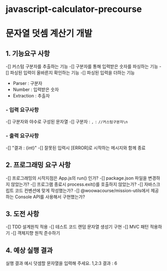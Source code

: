 # javascript-calculator-precourse

# 문자열 덧셈 계산기 개발

## 1. 기능요구 사항

-[] 커스텀 구분자를 추출하는 기능
-[] 구분자를 통해 입력받은 숫자를 파싱하는 기능
-[] 파싱된 입력이 올바른지 확인하는 기능
-[] 파싱된 입력을 더하는 기능

- Parser : 구분자
- Number : 입력받은 숫자
- Extraction : 추출자

### - 입력 요구사항

-[] 구분자와 야수로 구성된 문자열
-[] 구분자 : `,` `:` `//커스텀구분자\n`

### - 출력 요구사항

-[] "결과 : {int}"
-[] 잘못된 입력시 [ERROR]로 시작하는 메시지와 함께 종료

## 2. 프로그래밍 요구 사항

-[] 프로그래밍의 시작지점은 App.js의 run() 인가?
-[] package.json 파일을 변경하지 않았는가?
-[] 프로그램 종료시 process.exit()를 호출하지 않았는가?
-[] 자바스크립트 코드 컨벤션에 맞게 작성했는가?
-[] @woowacourse/mission-utils에서 제공하는 Console API를 사용해서 구현했는가?

## 3. 도전 사항

-[] TDD 설계원칙 적용
-[] 테스트 코드 랜덤 문자열 생성기 구현
-[] MVC 패턴 적용하기
-[] 객체지향 원칙 준수하기

## 4. 예상 실행 결과

실행 결과 예시
덧셈할 문자열을 입력해 주세요.
1,2:3
결과 : 6
